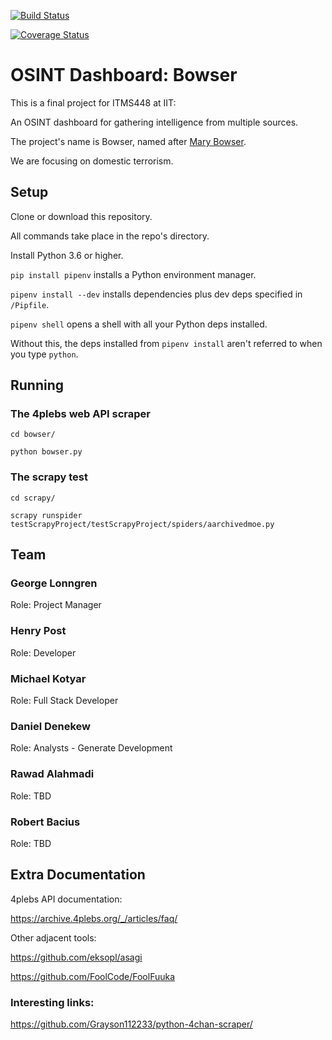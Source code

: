 [![Build Status](https://travis-ci.org/HenryFBP/ITMS448-osint-dashboard.svg?branch=master)](https://travis-ci.org/HenryFBP/ITMS448-osint-dashboard)

[![Coverage Status](https://coveralls.io/repos/github/HenryFBP/ITMS448-osint-dashboard/badge.svg)](https://coveralls.io/github/HenryFBP/ITMS448-osint-dashboard)

# OSINT Dashboard: Bowser

This is a final project for ITMS448 at IIT:

An OSINT dashboard for gathering intelligence from multiple sources.

The project's name is Bowser, named after [Mary Bowser](https://en.wikipedia.org/wiki/Mary_Bowser).

We are focusing on domestic terrorism.

## Setup

Clone or download this repository.

All commands take place in the repo's directory.

Install Python 3.6 or higher.

`pip install pipenv` installs a Python environment manager.

`pipenv install --dev` installs dependencies plus dev deps specified in `/Pipfile`.

`pipenv shell` opens a shell with all your Python deps installed.

Without this, the deps installed from `pipenv install` aren't referred to when you type `python`.

## Running

### The 4plebs web API scraper

`cd bowser/`

`python bowser.py`

### The scrapy test

`cd scrapy/`

`scrapy runspider testScrapyProject/testScrapyProject/spiders/aarchivedmoe.py`

## Team

### George Lonngren

Role: Project Manager

### Henry Post

Role: Developer

### Michael Kotyar

Role: Full Stack Developer

### Daniel Denekew

Role: Analysts - Generate Development

### Rawad Alahmadi

Role: TBD

### Robert Bacius

Role: TBD

## Extra Documentation

4plebs API documentation:
 
<https://archive.4plebs.org/_/articles/faq/>

Other adjacent tools:

<https://github.com/eksopl/asagi>

<https://github.com/FoolCode/FoolFuuka>

### Interesting links:

<https://github.com/Grayson112233/python-4chan-scraper/>